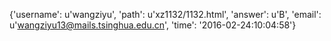 {'username': u'wangziyu', 'path': u'xz1132/1132.html', 'answer': u'B', 'email': u'wangziyu13@mails.tsinghua.edu.cn', 'time': '2016-02-24:10:04:58'}
